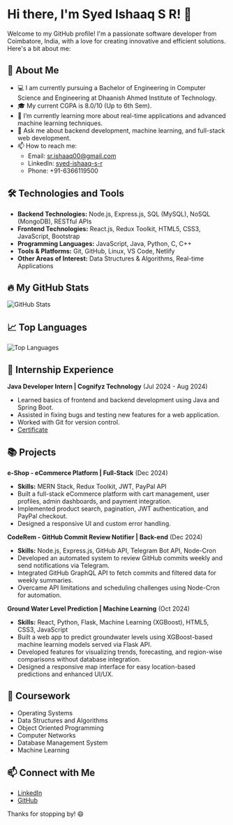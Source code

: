 # Hi there, I'm Syed Ishaaq S R! 👋

Welcome to my GitHub profile! I'm a passionate software developer from Coimbatore, India, with a love for creating innovative and efficient solutions. Here's a bit about me:

## 🚀 About Me
- 💻 I am currently pursuing a Bachelor of Engineering in Computer Science and Engineering at Dhaanish Ahmed Institute of Technology.
- 🎓 My current CGPA is 8.0/10 (Up to 6th Sem).
- 🌱 I’m currently learning more about real-time applications and advanced machine learning techniques.
- 💬 Ask me about backend development, machine learning, and full-stack web development.
- 📫 How to reach me:
  - Email: sr.ishaaq00@gmail.com
  - LinkedIn: [syed-ishaaq-s-r](https://www.linkedin.com/in/syed-ishaaq-s-r/)
  - Phone: +91-6366119500

## 🛠️ Technologies and Tools
- **Backend Technologies:** Node.js, Express.js, SQL (MySQL), NoSQL (MongoDB), RESTful APIs
- **Frontend Technologies:** React.js, Redux Toolkit, HTML5, CSS3, JavaScript, Bootstrap
- **Programming Languages:** JavaScript, Java, Python, C, C++
- **Tools & Platforms:** Git, GitHub, Linux, VS Code, Netlify
- **Other Areas of Interest:** Data Structures & Algorithms, Real-time Applications

## 🔥 My GitHub Stats
![GitHub Stats](https://github-readme-stats.vercel.app/api?username=ishaaq48&show_icons=true&theme=radical)

## 📈 Top Languages
![Top Languages](https://github-readme-stats.vercel.app/api/top-langs/?username=ishaaq48&layout=compact&theme=radical)

## 💼 Internship Experience
**Java Developer Intern | Cognifyz Technology** (Jul 2024 - Aug 2024)
- Learned basics of frontend and backend development using Java and Spring Boot.
- Assisted in fixing bugs and testing new features for a web application.
- Worked with Git for version control.
- [Certificate](link-to-certificate)

## 📚 Projects
**e-Shop - eCommerce Platform | Full-Stack** (Dec 2024)
- **Skills:** MERN Stack, Redux Toolkit, JWT, PayPal API
- Built a full-stack eCommerce platform with cart management, user profiles, admin dashboards, and payment integration.
- Implemented product search, pagination, JWT authentication, and PayPal checkout.
- Designed a responsive UI and custom error handling.

**CodeRem - GitHub Commit Review Notifier | Back-end** (Dec 2024)
- **Skills:** Node.js, Express.js, GitHub API, Telegram Bot API, Node-Cron
- Developed an automated system to review GitHub commits weekly and send notifications via Telegram.
- Integrated GitHub GraphQL API to fetch commits and filtered data for weekly summaries.
- Overcame API limitations and scheduling challenges using Node-Cron for automation.

**Ground Water Level Prediction | Machine Learning** (Oct 2024)
- **Skills:** React, Python, Flask, Machine Learning (XGBoost), HTML5, CSS3, JavaScript
- Built a web app to predict groundwater levels using XGBoost-based machine learning models served via Flask API.
- Developed features for visualizing trends, forecasting, and region-wise comparisons without database integration.
- Designed a responsive map interface for easy location-based predictions and enhanced UI/UX.

## 📘 Coursework
- Operating Systems
- Data Structures and Algorithms
- Object Oriented Programming
- Computer Networks
- Database Management System
- Machine Learning

## 📫 Connect with Me
- [LinkedIn](https://www.linkedin.com/in/syed-ishaaq-s-r/)
- [GitHub](https://github.com/ishaaq48)

Thanks for stopping by! 😄
